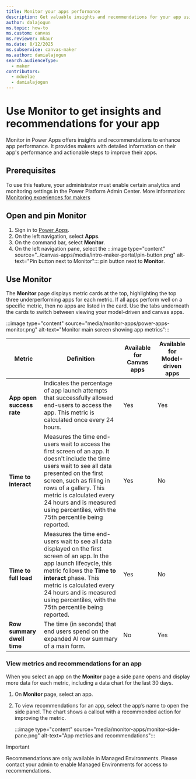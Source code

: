 ```yaml
---
title: Monitor your apps performance
description: Get valuable insights and recommendations for your app using Monitor.
author: dalajogun
ms.topic: how-to
ms.custom: canvas
ms.reviewer: mkaur
ms.date: 8/12/2025
ms.subservice: canvas-maker
ms.author: damialajogun
search.audienceType: 
  - maker
contributors:
  - mduelae
  - damialajogun
---
```

#  Use Monitor to get insights and recommendations for your app

Monitor in Power Apps offers insights and recommendations to enhance app performance. It provides makers with detailed information on their app's performance and actionable steps to improve their apps.


## Prerequisites

To use this feature, your administrator must enable certain analytics and monitoring settings in the Power Platform Admin Center. More information: [Monitoring experiences for makers](/power-platform/admin/monitoring/monitoring-overview#monitoring-experiences-for-makers)

## Open and pin Monitor

1. Sign in to [Power Apps](https://make.powerapps.com).
1. On the left navigation, select **Apps**.
1. On the command bar, select **Monitor**.
1. On the left navigation pane, select the :::image type="content" source="../canvas-apps/media/intro-maker-portal/pin-button.png" alt-text="Pin button next to Monitor"::: pin button next to **Monitor**.


## Use Monitor 

The **Monitor** page displays metric cards at the top, highlighting the top three underperforming apps for each metric. If all apps perform well on a specific metric, then no apps are listed in the card. Use the tabs underneath the cards to switch between viewing your model-driven and canvas apps. 

:::image type="content" source="media/monitor-apps/power-apps-monitor.png" alt-text="Monitor main screen showing app metrics":::

| Metric | Definition | Available for Canvas apps | Available for Model-driven apps |
| ------------- | ------------- |------------- | ------------- |
| **App open success rate**  | Indicates the percentage of app launch attempts that successfully allowed end-users to access the app. This metric is calculated once every 24 hours.| Yes | Yes |
| **Time to interact**  | Measures the time end-users wait to access the first screen of an app. It doesn't include the time users wait to see all data presented on the first screen, such as filling in rows of a gallery. This metric is calculated every 24 hours and is measured using percentiles, with the 75th percentile being reported. | Yes | No |
| **Time to full load**  | Measures the time end-users wait to see all data displayed on the first screen of an app. In the app launch lifecycle, this metric follows the **Time to interact** phase. This metric is calculated every 24 hours and is measured using percentiles, with the 75th percentile being reported.| Yes | No |
| **Row summary dwell time** | The time (in seconds) that end users spend on the expanded AI row summary of a main form. | No | Yes |


### View metrics and recommendations for an app

  When you select an app on the  **Monitor** page a side pane opens and display more data for each metric, including a data chart for the last 30 days.

1. On **Monitor** page, select an app.

1. To view recommendations for an app, select the app’s name to open the side panel. The chart shows a callout with a recommended action for improving the metric.

    :::image type="content" source="media/monitor-apps/monitor-side-pane.png" alt-text="App metrics and recommendations":::

  > [!IMPORTANT]
  > Recommendations are only available in Managed Environments. Please contact your admin to enable Managed Environments for access to recommendations.
